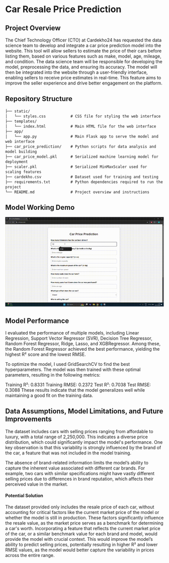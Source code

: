 # Car Resale Price Prediction     

## Project Overview
The Chief Technology Officer (CTO) at Cardekho24 has requested the data science team to develop and integrate a car price prediction model into the website. This tool will allow sellers to estimate the price of their cars before listing them, based on various features such as make, model, age, mileage, and condition. The data science team will be responsible for developing the model, preprocessing the data, and ensuring its accuracy. The model will then be integrated into the website through a user-friendly interface, enabling sellers to receive price estimates in real-time. This feature aims to improve the seller experience and drive better engagement on the platform.

## Repository Structure
```
├── static/                 
│   └── styles.css           # CSS file for styling the web interface
├── templates/               
│   └── index.html           # Main HTML file for the web interface
├── app/                     
│   └── app.py               # Main Flask app to serve the model and web interface
├── car_price_prediction/    # Python scripts for data analysis and model building
├── car_price_model.pkl      # Serialized machine learning model for deployment
├── scaler.pkl               # Serialized MinMaxScaler used for scaling features
├── cardekho.csv             # Dataset used for training and testing
├── requirements.txt         # Python dependencies required to run the project
└── README.md                # Project overview and instructions
```
## Model Working Demo
![Demo of the App](static/demo.gif)

## Model Performance
I evaluated the performance of multiple models, including Linear Regression, Support Vector Regressor (SVR), Decision Tree Regressor, Random Forest Regressor, Ridge, Lasso, and XGBRegressor. Among these, the Random Forest Regressor achieved the best performance, yielding the highest R² score and the lowest RMSE.

To optimize the model, I used GridSearchCV to find the best hyperparameters. The model was then trained with these optimal parameters, resulting in the following metrics:

Training R²: 0.8331
Training RMSE: 0.2372
Test R²: 0.7038
Test RMSE: 0.3088
These results indicate that the model generalizes well while maintaining a good fit on the training data.

## Data Assumptions, Model Limitations, and Future Improvements
The dataset includes cars with selling prices ranging from affordable to luxury, with a total range of 2,250,000. This indicates a diverse price distribution, which could significantly impact the model's performance. One key observation is that this variability is strongly influenced by the brand of the car, a feature that was not included in the model training.

The absence of brand-related information limits the model’s ability to capture the inherent value associated with different car brands. For example, two cars with similar specifications might have vastly different selling prices due to differences in brand reputation, which affects their perceived value in the market.

#### Potential Solution
The dataset provided only includes the resale price of each car, without accounting for critical factors like the current market price of the model or whether the model is still in production. These factors significantly influence the resale value, as the market price serves as a benchmark for determining a car's worth. Incorporating a feature that reflects the current market price of the car, or a similar benchmark value for each brand and model, would provide the model with crucial context. This would improve the model’s ability to predict selling prices, potentially resulting in higher R² and lower RMSE values, as the model would better capture the variability in prices across the entire range.